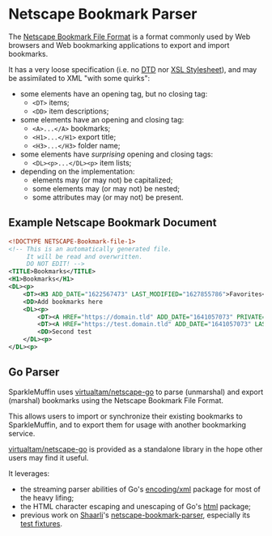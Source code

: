 # Netscape Bookmark Parser
The [Netscape Bookmark File Format](https://learn.microsoft.com/en-us/previous-versions/windows/internet-explorer/ie-developer/platform-apis/aa753582(v=vs.85))
is a format commonly used by Web browsers and Web bookmarking applications to export
and import bookmarks.

It has a very loose specification (i.e. no
[DTD](https://en.wikipedia.org/wiki/Document_type_definition)
nor [XSL Stylesheet](https://en.wikipedia.org/wiki/XSL)),
and may be assimilated to XML "with some quirks":

- some elements have an opening tag, but no closing tag:
    - `<DT>` items;
    - `<DD>` item descriptions;
- some elements have an opening and closing tag:
    - `<A>...</A>` bookmarks;
    - `<H1>...</H1>` export title;
    - `<H3>...</H3>` folder name;
- some elements have *surprising* opening and closing tags:
    - `<DL><p>...</DL><p>` item lists;
- depending on the implementation:
    - elements may (or may not) be capitalized;
    - some elements may (or may not) be nested;
    - some attributes may (or may not) be present.


## Example Netscape Bookmark Document
```xml
<!DOCTYPE NETSCAPE-Bookmark-file-1>
<!-- This is an automatically generated file.
     It will be read and overwritten.
     DO NOT EDIT! -->
<TITLE>Bookmarks</TITLE>
<H1>Bookmarks</H1>
<DL><p>
    <DT><H3 ADD_DATE="1622567473" LAST_MODIFIED="1627855786">Favorites</H3>
    <DD>Add bookmarks here
    <DL><p>
        <DT><A HREF="https://domain.tld" ADD_DATE="1641057073" PRIVATE="1">Test Domain</A>
        <DT><A HREF="https://test.domain.tld" ADD_DATE="1641057073" LAST_MODIFIED="1646172586" PRIVATE="1">Test Domain II</A>
        <DD>Second test
    </DL><p>
</DL><p>
```


## Go Parser
SparkleMuffin uses [virtualtam/netscape-go](https://github.com/virtualtam/netscape-go)
to parse (unmarshal) and export (marshal) bookmarks using the Netscape Bookmark File Format.

This allows users to import or synchronize their existing bookmarks to SparkleMuffin,
and to export them for usage with another bookmarking service.

[virtualtam/netscape-go](https://github.com/virtualtam/netscape-go)
is provided as a standalone library in the hope other users may find it useful.


It leverages:

- the streaming parser abilities of Go's [encoding/xml](https://pkg.go.dev/encoding/xml) package for most of the heavy lifing;
- the HTML character escaping and unescaping of Go's [html](https://pkg.go.dev/html) package;
- previous work on [Shaarli](https://github.com/shaarli/Shaarli)'s
  [netscape-bookmark-parser](https://github.com/shaarli/netscape-bookmark-parser),
  especially its [test fixtures](https://github.com/shaarli/netscape-bookmark-parser/tree/master/tests/Fixtures/Encoder/input).

